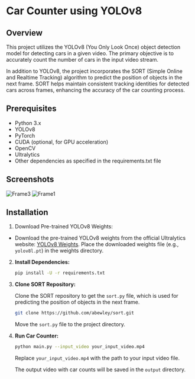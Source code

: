 
# Car Counter using YOLOv8 

## Overview
This project utilizes the YOLOv8 (You Only Look Once) object detection model for detecting cars in a given video.  The primary objective is to accurately count the number of cars in the input video stream.

In addition to YOLOv8, the project incorporates the SORT (Simple Online and Realtime Tracking) algorithm to predict the position of objects in the next frame. SORT helps maintain consistent tracking identities for detected cars across frames, enhancing the accuracy of the car counting process.

## Prerequisites
* Python 3.x
* YOLOv8 
* PyTorch
* CUDA (optional, for GPU acceleration)
* OpenCV
* Ultralytics
* Other dependencies as specified in the requirements.txt file
## Screenshots

![Frame3](https://github.com/Bytecode-Magnum/Yolov8-Car-Counter/assets/99680514/9bc0f951-7e59-4afc-8cb2-54020ec6742b)
![Frame1](https://github.com/Bytecode-Magnum/Yolov8-Car-Counter/assets/99680514/7b7b60bb-7371-409d-95ae-5f6d4c8354c1)


## Installation
1. Download Pre-trained YOLOv8 Weights:
 * Download the pre-trained YOLOv8 weights from the official Ultralytics website:
    [YOLOv8 Weights](https://github.com/ultralytics/yolov5/releases). Place the downloaded weights file (e.g., `yolov8l.pt`) in the weights directory.
2. **Install Dependencies:**

    ```bash
    pip install -U -r requirements.txt
    ```
3. **Clone SORT Repository:**

    Clone the SORT repository to get the `sort.py` file, which is used for predicting the position of objects in the next frame.

    ```bash
    git clone https://github.com/abewley/sort.git
    ```

    Move the `sort.py` file to the project directory.
4. **Run Car Counter:**

    ```bash
    python main.py --input_video your_input_video.mp4
    ```

    Replace `your_input_video.mp4` with the path to your input video file.

    The output video with car counts will be saved in the `output` directory.
